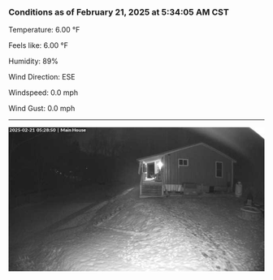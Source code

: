 ### Conditions as of February 21, 2025 at 5:34:05 AM CST 

Temperature: 6.00 &deg;F

Feels like: 6.00 &deg;F

Humidity: 89%

Wind Direction: ESE

Windspeed: 0.0 mph

Wind Gust: 0.0 mph

---

<img src="./images/latest.jpeg"/>

